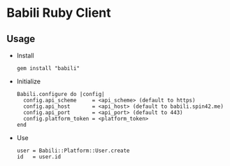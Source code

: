 # Babili Ruby Client

## Usage

* Install

    ```
    gem install "babili"
    ```

* Initialize

    ```
    Babili.configure do |config|
      config.api_scheme     = <api_scheme> (default to https)
      config.api_host       = <api_host> (default to babili.spin42.me)
      config.api_port       = <api_port> (default to 443)
      config.platform_token = <platform_token>
    end
    ```

* Use

    ```
    user = Babili::Platform::User.create
    id   = user.id
    ```
